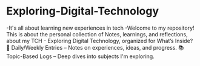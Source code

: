 # Exploring-Digital-Technology
-It's all about learning new experiences in tech
-Welcome to my repository! This is about the personal collection of Notes, learnings, and reflections, about my TCH - Exploring Digital Technology, organized for
What’s Inside?
📖 Daily/Weekly Entries – Notes on experiences, ideas, and progress.
📚 Topic-Based Logs – Deep dives into subjects I'm exploring.
